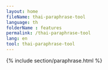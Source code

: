 ```yaml
---
layout: home
fileName: thai-paraphrase-tool
language: th
folderName : features
permalink: /thai-paraphrase-tool
lang: en
tool: thai-paraphrase-tool
---
```

{% include section/paraphrase.html %}
